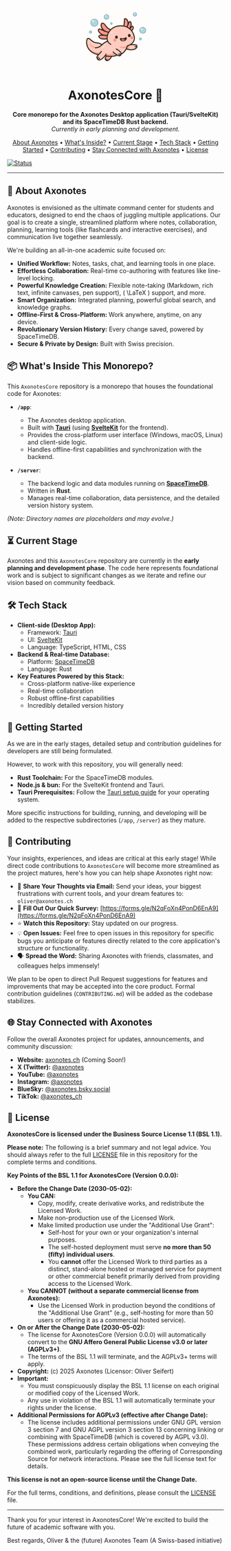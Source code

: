 <p align="center">
  <img src="assets/logo_no_text.png" alt="Axonotes Logo" width="150"/>
</p>

<h1 align="center">AxonotesCore 🐙</h1>

<p align="center">
  <strong>Core monorepo for the Axonotes Desktop application (Tauri/SvelteKit) and its SpaceTimeDB Rust backend.</strong>
  <br />
  <em>Currently in early planning and development.</em>
</p>

<p align="center">
  <a href="#about-axonotes">About Axonotes</a> •
  <a href="#whats-inside-this-monorepo">What's Inside?</a> •
  <a href="#current-stage">Current Stage</a> •
  <a href="#tech-stack">Tech Stack</a> •
  <a href="#getting-started">Getting Started</a> •
  <a href="#contributing">Contributing</a> •
  <a href="#stay-connected-with-axonotes">Stay Connected with Axonotes</a> •
  <a href="#license">License</a>
</p>

[![Status](https://img.shields.io/badge/status-early%20development-orange)](https://github.com/axonotes/AxonotesCore)

---

## 🎯 About Axonotes

Axonotes is envisioned as the ultimate command center for students and educators, designed to end the chaos of juggling
multiple applications. Our goal is to create a single, streamlined platform where notes, collaboration, planning,
learning tools (like flashcards and interactive exercises), and communication live together seamlessly.

We're building an all-in-one academic suite focused on:

* **Unified Workflow:** Notes, tasks, chat, and learning tools in one place.
* **Effortless Collaboration:** Real-time co-authoring with features like line-level locking.
* **Powerful Knowledge Creation:** Flexible note-taking (Markdown, rich text, infinite canvases, pen support), \(
  \LaTeX \) support, and more.
* **Smart Organization:** Integrated planning, powerful global search, and knowledge graphs.
* **Offline-First & Cross-Platform:** Work anywhere, anytime, on any device.
* **Revolutionary Version History:** Every change saved, powered by SpaceTimeDB.
* **Secure & Private by Design:** Built with Swiss precision.

## 📦 What's Inside This Monorepo?

This `AxonotesCore` repository is a monorepo that houses the foundational code for Axonotes:

* **`/app`**:
  * The Axonotes desktop application.
  * Built with **[Tauri](https://tauri.app/)** (using **[SvelteKit](https://kit.svelte.dev/)** for the frontend).
  * Provides the cross-platform user interface (Windows, macOS, Linux) and client-side logic.
  * Handles offline-first capabilities and synchronization with the backend.

* **`/server`**:
  * The backend logic and data modules running on **[SpaceTimeDB](https://spacetimedb.com/)**.
  * Written in **Rust**.
  * Manages real-time collaboration, data persistence, and the detailed version history system.

*(Note: Directory names are placeholders and may evolve.)*

## ⏳ Current Stage

Axonotes and this `AxonotesCore` repository are currently in the **early planning and development phase**. The code here
represents foundational work and is subject to significant changes as we iterate and refine our vision based on
community feedback.

## 🛠️ Tech Stack

* **Client-side (Desktop App):**
  * Framework: [Tauri](https://tauri.app/)
  * UI: [SvelteKit](https://kit.svelte.dev/)
  * Language: TypeScript, HTML, CSS
* **Backend & Real-time Database:**
  * Platform: [SpaceTimeDB](https://spacetimedb.com/)
  * Language: Rust
* **Key Features Powered by this Stack:**
  * Cross-platform native-like experience
  * Real-time collaboration
  * Robust offline-first capabilities
  * Incredibly detailed version history

## 🚀 Getting Started

As we are in the early stages, detailed setup and contribution guidelines for developers are still being formulated.

However, to work with this repository, you will generally need:

* **Rust Toolchain:** For the SpaceTimeDB modules.
* **Node.js & bun:** For the SvelteKit frontend and Tauri.
* **Tauri Prerequisites:** Follow the [Tauri setup guide](https://tauri.app/v1/guides/getting-started/prerequisites) for
  your operating system.

More specific instructions for building, running, and developing will be added to the respective subdirectories (`/app`,
`/server`) as they mature.

## 🤝 Contributing

Your insights, experiences, and ideas are critical at this early stage! While direct code contributions to
`AxonotesCore` will become more streamlined as the project matures, here's how you can help shape Axonotes right now:

* 📧 **Share Your Thoughts via Email:** Send your ideas, your biggest frustrations with current tools, and your dream features to:
  `oliver@axonotes.ch`
* 📝 **Fill Out Our Quick Survey:** [https://forms.gle/N2qFoXn4PonD6EnA9](https://forms.gle/N2qFoXn4PonD6EnA9)
* ⭐ **Watch this Repository:** Stay updated on our progress.
* 💡 **Open Issues:** Feel free to open issues in this repository for specific bugs you anticipate or features directly
  related to the core application's structure or functionality.
* 🗣️ **Spread the Word:** Sharing Axonotes with friends, classmates, and colleagues helps immensely!

We plan to be open to direct Pull Request suggestions for features and improvements that may be accepted into the core
product. Formal contribution guidelines (`CONTRIBUTING.md`) will be added as the codebase stabilizes.

## 🌐 Stay Connected with Axonotes

Follow the overall Axonotes project for updates, announcements, and community discussion:

* **Website:** [axonotes.ch](https://axonotes.ch) (Coming Soon!)
* **X (Twitter):** [@axonotes](https://twitter.com/axonotes)
* **YouTube:** [@axonotes](https://youtube.com/@axonotes)
* **Instagram:** [@axonotes](https://instagram.com/axonotes)
* **BlueSky:** [@axonotes.bsky.social](https://bsky.app/profile/axonotes.bsky.social)
* **TikTok:** [@axonotes_ch](https://www.tiktok.com/@axonotes_ch)

## 📜 License

**AxonotesCore is licensed under the Business Source License 1.1 (BSL 1.1).**

**Please note:** The following is a brief summary and not legal advice. You should always refer to the
full [LICENSE](LICENSE) file in this repository for the complete terms and conditions.

**Key Points of the BSL 1.1 for AxonotesCore (Version 0.0.0):**

* **Before the Change Date (2030-05-02):**
  * **You CAN:**
    * Copy, modify, create derivative works, and redistribute the Licensed Work.
    * Make non-production use of the Licensed Work.
    * Make limited production use under the "Additional Use Grant":
      * Self-host for your own or your organization's internal purposes.
      * The self-hosted deployment must serve **no more than 50 (fifty) individual users**.
      * You **cannot** offer the Licensed Work to third parties as a distinct, stand-alone hosted or managed
        service for payment or other commercial benefit primarily derived from providing access to the Licensed
        Work.
  * **You CANNOT (without a separate commercial license from Axonotes):**
    * Use the Licensed Work in production beyond the conditions of the "Additional Use Grant" (e.g., self-hosting
      for more than 50 users or offering it as a commercial hosted service).
* **On or After the Change Date (2030-05-02):**
  * The license for AxonotesCore (Version 0.0.0) will automatically convert to the **GNU Affero General Public License
    v3.0 or later (AGPLv3+)**.
  * The terms of the BSL 1.1 will terminate, and the AGPLv3+ terms will apply.
* **Copyright:** (c) 2025 Axonotes (Licensor: Oliver Seifert)
* **Important:**
  * You must conspicuously display the BSL 1.1 license on each original or modified copy of the Licensed Work.
  * Any use in violation of the BSL 1.1 will automatically terminate your rights under the license.
* **Additional Permissions for AGPLv3 (effective after Change Date):**
  * The license includes additional permissions under GNU GPL version 3 section 7 and GNU AGPL version 3 section 13
    concerning linking or combining with SpaceTimeDB (which is covered by AGPL v3.0). These permissions address
    certain obligations when conveying the combined work, particularly regarding the offering of Corresponding Source
    for network interactions. Please see the full license text for details.

**This license is not an open-source license until the Change Date.**

For the full terms, conditions, and definitions, please consult the [LICENSE](LICENSE) file.

---

Thank you for your interest in AxonotesCore! We're excited to build the future of academic software with you.

Best regards,
Oliver & the (future) Axonotes Team
(A Swiss-based initiative)

